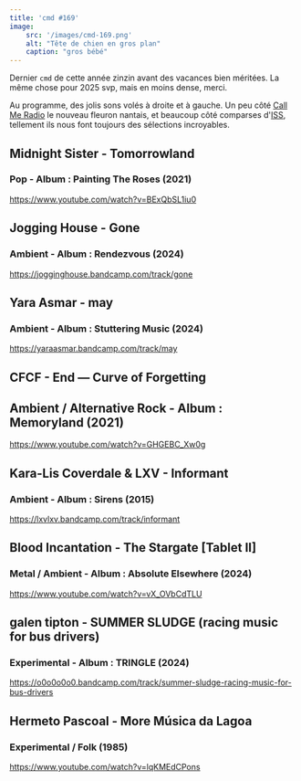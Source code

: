 ```yaml
---
title: 'cmd #169'
image:  
    src: '/images/cmd-169.png'
    alt: "Tête de chien en gros plan" 
    caption: "gros bébé"
---
```



Dernier `cmd` de cette année zinzin avant des vacances bien méritées. La même chose pour 2025 svp, mais en moins dense, merci.

Au programme, des jolis sons volés à droite et à gauche. Un peu côté [Call Me Radio](https://soundcloud.com/call-me-radio/call-me-radio-umarell-1-240924?p=i&c=0) le nouveau fleuron nantais, et beaucoup côté comparses d'[ISS](https://www.prun.net/emission/8MNV-iss), tellement ils nous font toujours des sélections incroyables.

## Midnight Sister - Tomorrowland 

### Pop - Album : Painting The Roses (2021)

https://www.youtube.com/watch?v=BExQbSL1iu0

## Jogging House - Gone 

### Ambient - Album : Rendezvous (2024)

https://jogginghouse.bandcamp.com/track/gone

## Yara Asmar - may 

### Ambient - Album : Stuttering Music (2024)

https://yaraasmar.bandcamp.com/track/may

## CFCF - End — Curve of Forgetting 

## Ambient / Alternative Rock - Album : Memoryland (2021)

https://www.youtube.com/watch?v=GHGEBC_Xw0g

## Kara-Lis Coverdale & LXV - Informant 

### Ambient - Album : Sirens (2015)

https://lxvlxv.bandcamp.com/track/informant

## Blood Incantation - The Stargate [Tablet II] 

### Metal / Ambient - Album : Absolute Elsewhere (2024)

https://www.youtube.com/watch?v=vX_OVbCdTLU

## galen tipton - SUMMER SLUDGE (racing music for bus drivers) 

### Experimental - Album : TRINGLE (2024)

https://o0o0o0o0.bandcamp.com/track/summer-sludge-racing-music-for-bus-drivers

## Hermeto Pascoal -  More Música da Lagoa 

### Experimental / Folk (1985)

https://www.youtube.com/watch?v=lqKMEdCPons

